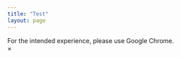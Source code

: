 ```yaml
---
title: "Test"
layout: page
---
```



<div class="callout">
  <div class="callout-header">For the intended experience, please use Google Chrome.</div>
  <span class="closebtn" onclick="this.parentElement.style.display='none';">&times;</span>
</div>

